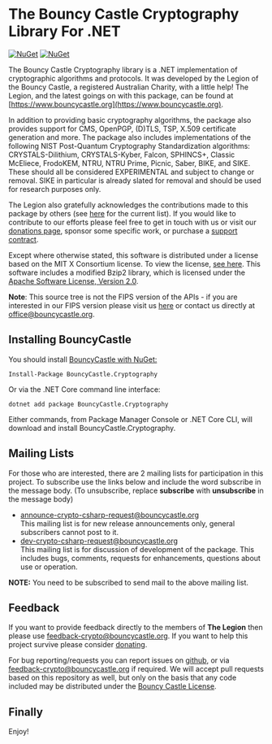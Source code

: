 # The Bouncy Castle Cryptography Library For .NET
[![NuGet](https://img.shields.io/nuget/dt/BouncyCastle.Cryptography.svg)](https://www.nuget.org/packages/BouncyCastle.Cryptography) [![NuGet](https://img.shields.io/nuget/vpre/BouncyCastle.Cryptography.svg)](https://www.nuget.org/packages/BouncyCastle.Cryptography)

The Bouncy Castle Cryptography library is a .NET implementation of cryptographic algorithms and protocols. It was developed by the Legion of the Bouncy Castle, a registered Australian Charity, with a little help! The Legion, and the latest goings on with this package, can be found at [https://www.bouncycastle.org](https://www.bouncycastle.org).

In addition to providing basic cryptography algorithms, the package also provides support for CMS, OpenPGP, (D)TLS, TSP, X.509 certificate generation and more. The package also includes implementations of the following NIST Post-Quantum Cryptography Standardization algorithms: CRYSTALS-Dilithium, CRYSTALS-Kyber, Falcon, SPHINCS+, Classic McEliece, FrodoKEM, NTRU, NTRU Prime, Picnic, Saber, BIKE, and SIKE. These should all be considered EXPERIMENTAL and subject to change or removal. SIKE in particular is already slated for removal and should be used for research purposes only.

The Legion also gratefully acknowledges the contributions made to this package by others (see [here](https://www.bouncycastle.org/csharp/contributors.html) for the current list). If you would like to contribute to our efforts please feel free to get in touch with us or visit our [donations page](https://www.bouncycastle.org/donate), sponsor some specific work, or purchase a [support contract](https://www.keyfactor.com/platform/bouncy-castle-support/).

Except where otherwise stated, this software is distributed under a license based on the MIT X Consortium license. To view the license, [see here](https://www.bouncycastle.org/licence.html). This software includes a modified Bzip2 library, which is licensed under the [Apache Software License, Version 2.0](http://www.apache.org/licenses/). 

**Note**: This source tree is not the FIPS version of the APIs - if you are interested in our FIPS version please visit us [here](https://www.bouncycastle.org/fips-csharp) or contact us directly at [office@bouncycastle.org](mailto:office@bouncycastle.org).

## Installing BouncyCastle
You should install [BouncyCastle with NuGet:](https://www.nuget.org/packages/BouncyCastle.Cryptography)

    Install-Package BouncyCastle.Cryptography

Or via the .NET Core command line interface:

    dotnet add package BouncyCastle.Cryptography

Either commands, from Package Manager Console or .NET Core CLI, will download and install BouncyCastle.Cryptography.


## Mailing Lists

For those who are interested, there are 2 mailing lists for participation in this project. To subscribe use the links below and include the word subscribe in the message body. (To unsubscribe, replace **subscribe** with **unsubscribe** in the message body)

*   [announce-crypto-csharp-request@bouncycastle.org](mailto:announce-crypto-csharp-request@bouncycastle.org)  
    This mailing list is for new release announcements only, general subscribers cannot post to it.
*   [dev-crypto-csharp-request@bouncycastle.org](mailto:dev-crypto-csharp-request@bouncycastle.org)  
    This mailing list is for discussion of development of the package. This includes bugs, comments, requests for enhancements, questions about use or operation.

**NOTE:** You need to be subscribed to send mail to the above mailing list.

## Feedback 

If you want to provide feedback directly to the members of **The Legion** then please use [feedback-crypto@bouncycastle.org](mailto:feedback-crypto@bouncycastle.org). If you want to help this project survive please consider [donating](https://www.bouncycastle.org/donate).

For bug reporting/requests you can report issues on [github](https://github.com/bcgit/bc-csharp), or via [feedback-crypto@bouncycastle.org](mailto:feedback-crypto@bouncycastle.org) if required. We will accept pull requests based on this repository as well, but only on the basis that any code included may be distributed under the [Bouncy Castle License](https://www.bouncycastle.org/licence.html).

## Finally

Enjoy!
